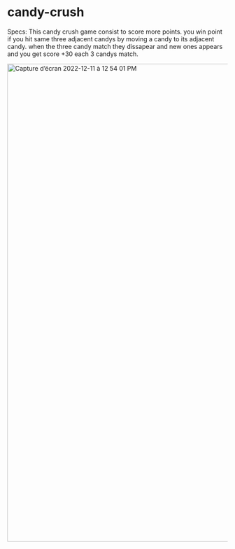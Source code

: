 # candy-crush
Specs:
This candy crush game consist to score more points. you win point if you hit same three adjacent candys by moving a candy to its adjacent candy.
when the three candy match they dissapear and new ones appears and you get score +30 each 3 candys match.

<img width="1092" alt="Capture d’écran 2022-12-11 à 12 54 01 PM" src="https://user-images.githubusercontent.com/76880198/206902077-86cb2a3d-4f81-4d7b-87ba-588c63b90e43.png">
